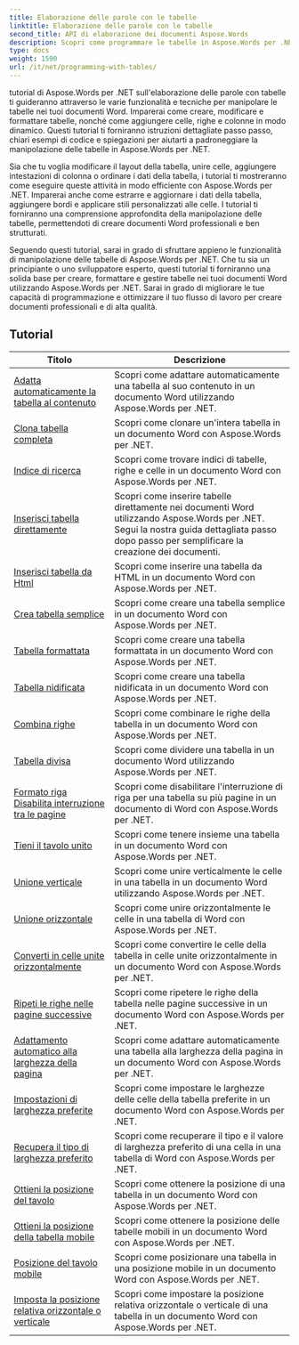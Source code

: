 ```yaml
---
title: Elaborazione delle parole con le tabelle
linktitle: Elaborazione delle parole con le tabelle
second_title: API di elaborazione dei documenti Aspose.Words
description: Scopri come programmare le tabelle in Aspose.Words per .NET. Scopri come creare, manipolare e formattare tabelle nei tuoi documenti Word con esercitazioni dettagliate ed esempi di codice C#.
type: docs
weight: 1590
url: /it/net/programming-with-tables/
---
```

tutorial di Aspose.Words per .NET sull'elaborazione delle parole con tabelle ti guideranno attraverso le varie funzionalità e tecniche per manipolare le tabelle nei tuoi documenti Word. Imparerai come creare, modificare e formattare tabelle, nonché come aggiungere celle, righe e colonne in modo dinamico. Questi tutorial ti forniranno istruzioni dettagliate passo passo, chiari esempi di codice e spiegazioni per aiutarti a padroneggiare la manipolazione delle tabelle in Aspose.Words per .NET.

Sia che tu voglia modificare il layout della tabella, unire celle, aggiungere intestazioni di colonna o ordinare i dati della tabella, i tutorial ti mostreranno come eseguire queste attività in modo efficiente con Aspose.Words per .NET. Imparerai anche come estrarre e aggiornare i dati della tabella, aggiungere bordi e applicare stili personalizzati alle celle. I tutorial ti forniranno una comprensione approfondita della manipolazione delle tabelle, permettendoti di creare documenti Word professionali e ben strutturati.

Seguendo questi tutorial, sarai in grado di sfruttare appieno le funzionalità di manipolazione delle tabelle di Aspose.Words per .NET. Che tu sia un principiante o uno sviluppatore esperto, questi tutorial ti forniranno una solida base per creare, formattare e gestire tabelle nei tuoi documenti Word utilizzando Aspose.Words per .NET. Sarai in grado di migliorare le tue capacità di programmazione e ottimizzare il tuo flusso di lavoro per creare documenti professionali e di alta qualità.

 ## Tutorial
| Titolo | Descrizione |
| --- | --- |
| [Adatta automaticamente la tabella al contenuto](./auto-fit-table-to-contents/) | Scopri come adattare automaticamente una tabella al suo contenuto in un documento Word utilizzando Aspose.Words per .NET. |
| [Clona tabella completa](./clone-complete-table/) | Scopri come clonare un'intera tabella in un documento Word con Aspose.Words per .NET. |
| [Indice di ricerca](./finding-index/) | Scopri come trovare indici di tabelle, righe e celle in un documento Word con Aspose.Words per .NET. |
| [Inserisci tabella direttamente](./insert-table-directly/) | Scopri come inserire tabelle direttamente nei documenti Word utilizzando Aspose.Words per .NET. Segui la nostra guida dettagliata passo dopo passo per semplificare la creazione dei documenti. |
| [Inserisci tabella da Html](./insert-table-from-html/) | Scopri come inserire una tabella da HTML in un documento Word con Aspose.Words per .NET. |
| [Crea tabella semplice](./create-simple-table/) | Scopri come creare una tabella semplice in un documento Word con Aspose.Words per .NET. |
| [Tabella formattata](./formatted-table/) | Scopri come creare una tabella formattata in un documento Word con Aspose.Words per .NET. |
| [Tabella nidificata](./nested-table/) | Scopri come creare una tabella nidificata in un documento Word con Aspose.Words per .NET. |
| [Combina righe](./combine-rows/) | Scopri come combinare le righe della tabella in un documento Word con Aspose.Words per .NET. |
| [Tabella divisa](./split-table/) | Scopri come dividere una tabella in un documento Word utilizzando Aspose.Words per .NET. |
| [Formato riga Disabilita interruzione tra le pagine](./row-format-disable-break-across-pages/) | Scopri come disabilitare l'interruzione di riga per una tabella su più pagine in un documento di Word con Aspose.Words per .NET. |
| [Tieni il tavolo unito](./keep-table-together/) | Scopri come tenere insieme una tabella in un documento Word con Aspose.Words per .NET. |
| [Unione verticale](./vertical-merge/) | Scopri come unire verticalmente le celle in una tabella in un documento Word utilizzando Aspose.Words per .NET. |
| [Unione orizzontale](./horizontal-merge/) | Scopri come unire orizzontalmente le celle in una tabella di Word con Aspose.Words per .NET. |
| [Converti in celle unite orizzontalmente](./convert-to-horizontally-merged-cells/) | Scopri come convertire le celle della tabella in celle unite orizzontalmente in un documento Word con Aspose.Words per .NET. |
| [Ripeti le righe nelle pagine successive](./repeat-rows-on-subsequent-pages/) | Scopri come ripetere le righe della tabella nelle pagine successive in un documento Word con Aspose.Words per .NET. |
| [Adattamento automatico alla larghezza della pagina](./auto-fit-to-page-width/) | Scopri come adattare automaticamente una tabella alla larghezza della pagina in un documento Word con Aspose.Words per .NET. |
| [Impostazioni di larghezza preferite](./preferred-width-settings/) | Scopri come impostare le larghezze delle celle della tabella preferite in un documento Word con Aspose.Words per .NET. |
| [Recupera il tipo di larghezza preferito](./retrieve-preferred-width-type/) | Scopri come recuperare il tipo e il valore di larghezza preferito di una cella in una tabella di Word con Aspose.Words per .NET. |
| [Ottieni la posizione del tavolo](./get-table-position/) | Scopri come ottenere la posizione di una tabella in un documento Word con Aspose.Words per .NET. |
| [Ottieni la posizione della tabella mobile](./get-floating-table-position/) | Scopri come ottenere la posizione delle tabelle mobili in un documento Word con Aspose.Words per .NET. |
| [Posizione del tavolo mobile](./floating-table-position/) | Scopri come posizionare una tabella in una posizione mobile in un documento Word con Aspose.Words per .NET. |
| [Imposta la posizione relativa orizzontale o verticale](./set-relative-horizontal-or-vertical-position/) | Scopri come impostare la posizione relativa orizzontale o verticale di una tabella in un documento Word con Aspose.Words per .NET. |
